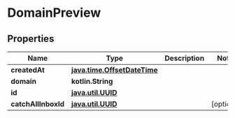 
# DomainPreview

## Properties
Name | Type | Description | Notes
------------ | ------------- | ------------- | -------------
**createdAt** | [**java.time.OffsetDateTime**](java.time.OffsetDateTime.md) |  | 
**domain** | **kotlin.String** |  | 
**id** | [**java.util.UUID**](java.util.UUID.md) |  | 
**catchAllInboxId** | [**java.util.UUID**](java.util.UUID.md) |  |  [optional]



